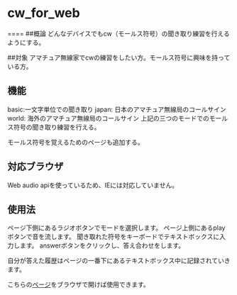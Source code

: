 # cw_for_web
====
##概論
どんなデバイスでもcw（モールス符号）の聞き取り練習を行えるようにする。

##対象
アマチュア無線家でcwの練習をしたい方。モールス符号に興味を持っている方。

## 機能
basic:一文字単位での聞き取り
japan: 日本のアマチュア無線局のコールサイン
world: 海外のアマチュア無線局のコールサイン
上記の三つのモードでのモールス符号の聞き取り練習を行える。

モールス符号を覚えるためのページも追加する。

## 対応ブラウザ
Web audio apiを使っているため、IEには対応していません。

## 使用法
ページ下側にあるラジオボタンでモードを選択します。
ページ上側にあるplayボタンで音を流します。
聞き取れた符号をキーボードでテキストボックスに入力します。
answerボタンをクリックし、答え合わせをします。

自分が答えた履歴はページの一番下にあるテキストボックス中に記録されていきます。

こちらの[ページ](https://homedm.github.io/cw_for_web/ "CW_FOR_WEB")をブラウザで開けば使用できます。

